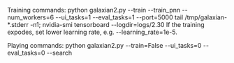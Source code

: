 Training commands:
    python galaxian2.py --train --train_pnn --num_workers=6 --ui_tasks=1 --eval_tasks=1 --port=5000
    tail /tmp/galaxian-*.stderr -n1; nvidia-smi
    tensorboard --logdir=logs/2.30
If the training expodes, set lower learning rate, e.g. --learning_rate=1e-5.

Playing commands:
    python galaxian2.py --train=False --ui_tasks=0 --eval_tasks=0 --search
